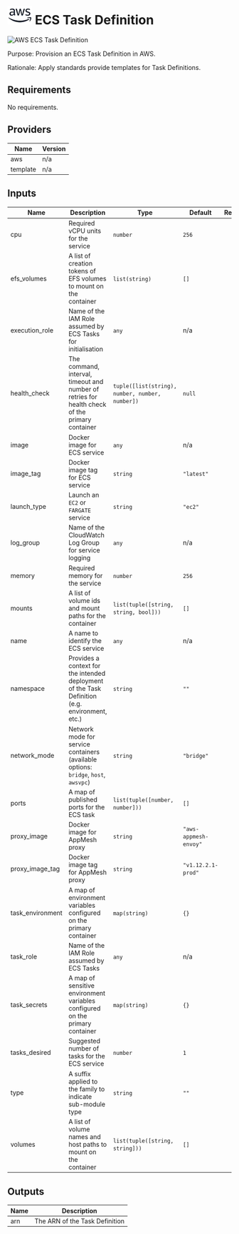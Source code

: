 # ![AWS](aws-logo.png) ECS Task Definition

![AWS ECS Task Definition](aws\_ecs\_task\_definition.png)

Purpose: Provision an ECS Task Definition in AWS.

Rationale: Apply standards provide templates for Task Definitions.

## Requirements

No requirements.

## Providers

| Name | Version |
|------|---------|
| aws | n/a |
| template | n/a |

## Inputs

| Name | Description | Type | Default | Required |
|------|-------------|------|---------|:--------:|
| cpu | Required vCPU units for the service | `number` | `256` | no |
| efs\_volumes | A list of creation tokens of EFS volumes to mount on the container | `list(string)` | `[]` | no |
| execution\_role | Name of the IAM Role assumed by ECS Tasks for initialisation | `any` | n/a | yes |
| health\_check | The command, interval, timeout and number of retries for health check of the primary container | `tuple([list(string), number, number, number])` | `null` | no |
| image | Docker image for ECS service | `any` | n/a | yes |
| image\_tag | Docker image tag for ECS service | `string` | `"latest"` | no |
| launch\_type | Launch an `EC2` or `FARGATE` service | `string` | `"ec2"` | no |
| log\_group | Name of the CloudWatch Log Group for service logging | `any` | n/a | yes |
| memory | Required memory for the service | `number` | `256` | no |
| mounts | A list of volume ids and mount paths for the container | `list(tuple([string, string, bool]))` | `[]` | no |
| name | A name to identify the ECS service | `any` | n/a | yes |
| namespace | Provides a context for the intended deployment of the Task Definition (e.g. environment, etc.) | `string` | `""` | no |
| network\_mode | Network mode for service containers (available options: `bridge`, `host`, `awsvpc`) | `string` | `"bridge"` | no |
| ports | A map of published ports for the ECS task | `list(tuple([number, number]))` | `[]` | no |
| proxy\_image | Docker image for AppMesh proxy | `string` | `"aws-appmesh-envoy"` | no |
| proxy\_image\_tag | Docker image tag for AppMesh proxy | `string` | `"v1.12.2.1-prod"` | no |
| task\_environment | A map of environment variables configured on the primary container | `map(string)` | `{}` | no |
| task\_role | Name of the IAM Role assumed by ECS Tasks | `any` | n/a | yes |
| task\_secrets | A map of sensitive environment variables configured on the primary container | `map(string)` | `{}` | no |
| tasks\_desired | Suggested number of tasks for the ECS service | `number` | `1` | no |
| type | A suffix applied to the family to indicate sub-module type | `string` | `""` | no |
| volumes | A list of volume names and host paths to mount on the container | `list(tuple([string, string]))` | `[]` | no |

## Outputs

| Name | Description |
|------|-------------|
| arn | The ARN of the Task Definition |

